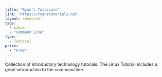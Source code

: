 ```yaml
---
title: "Ryan's Tutorials"
link: 'https://ryanstutorials.net'
layout: resource
tags:
  - Linux
  - "Command Line"
type: 
  - Tutorial
price:
  - "Free"
---
```

Collection of introductory technology tutorials. The Linux Tutorial includes a great introduction to the command line.

